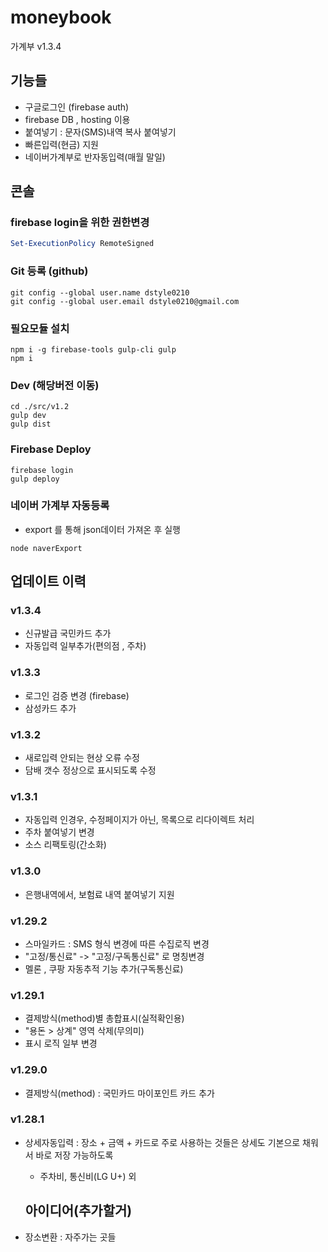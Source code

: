 # moneybook
가계부 v1.3.4

## 기능들
- 구글로그인 (firebase auth)
- firebase DB , hosting 이용
- 붙여넣기 : 문자(SMS)내역 복사 붙여넣기
- 빠른입력(현금) 지원
- 네이버가계부로 반자동입력(매월 말일)

## 콘솔
### firebase login을 위한 권한변경
```powershell
Set-ExecutionPolicy RemoteSigned
```
### Git 등록 (github)
```console
git config --global user.name dstyle0210
git config --global user.email dstyle0210@gmail.com
```

### 필요모듈 설치
```console
npm i -g firebase-tools gulp-cli gulp
npm i
```

### Dev (해당버전 이동)
```console
cd ./src/v1.2
gulp dev
gulp dist
```


### Firebase Deploy
```console
firebase login
gulp deploy
```

### 네이버 가계부 자동등록
- export 를 통해 json데이터 가져온 후 실행
```console
node naverExport
```


## 업데이트 이력
### v1.3.4
- 신규발급 국민카드 추가
- 자동입력 일부추가(편의점 , 주차)

### v1.3.3
- 로그인 검증 변경 (firebase)
- 삼성카드 추가

### v1.3.2
- 새로입력 안되는 현상 오류 수정
- 담배 갯수 정상으로 표시되도록 수정

### v1.3.1
- 자동입력 인경우, 수정페이지가 아닌, 목록으로 리다이렉트 처리
- 주차 붙여넣기 변경
- 소스 리팩토링(간소화)

### v1.3.0
- 은행내역에서, 보험료 내역 붙여넣기 지원


### v1.29.2
- 스마일카드 : SMS 형식 변경에 따른 수집로직 변경
- "고정/통신료" -> "고정/구독통신료" 로 명칭변경
- 멜론 , 쿠팡 자동추적 기능 추가(구독통신료)

### v1.29.1
- 결제방식(method)별 총합표시(실적확인용)
- "용돈 > 상계" 영역 삭제(무의미)
- 표시 로직 일부 변경

### v1.29.0
- 결제방식(method) : 국민카드 마이포인트 카드 추가

### v1.28.1
- 상세자동입력 : 장소 + 금액 + 카드로 주로 사용하는 것들은 상세도 기본으로 채워서 바로 저장 가능하도록
  - 주차비, 통신비(LG U+) 외



  ## 아이디어(추가할거)
- 장소변환 : 자주가는 곳들

